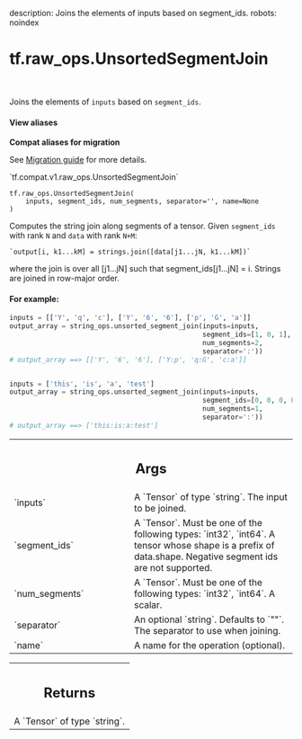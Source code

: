 description: Joins the elements of inputs based on segment_ids.
robots: noindex

# tf.raw_ops.UnsortedSegmentJoin

<!-- Insert buttons and diff -->

<table class="tfo-notebook-buttons tfo-api nocontent" align="left">

</table>



Joins the elements of `inputs` based on `segment_ids`.

<section class="expandable">
  <h4 class="showalways">View aliases</h4>
  <p>
<b>Compat aliases for migration</b>
<p>See
<a href="https://www.tensorflow.org/guide/migrate">Migration guide</a> for
more details.</p>
<p>`tf.compat.v1.raw_ops.UnsortedSegmentJoin`</p>
</p>
</section>

<pre class="devsite-click-to-copy prettyprint lang-py tfo-signature-link">
<code>tf.raw_ops.UnsortedSegmentJoin(
    inputs, segment_ids, num_segments, separator=&#x27;&#x27;, name=None
)
</code></pre>



<!-- Placeholder for "Used in" -->

Computes the string join along segments of a tensor.
Given `segment_ids` with rank `N` and `data` with rank `N+M`:

    `output[i, k1...kM] = strings.join([data[j1...jN, k1...kM])`

where the join is over all [j1...jN] such that segment_ids[j1...jN] = i.
Strings are joined in row-major order.

#### For example:



```python
inputs = [['Y', 'q', 'c'], ['Y', '6', '6'], ['p', 'G', 'a']]
output_array = string_ops.unsorted_segment_join(inputs=inputs,
                                                segment_ids=[1, 0, 1],
                                                num_segments=2,
                                                separator=':'))
# output_array ==> [['Y', '6', '6'], ['Y:p', 'q:G', 'c:a']]


inputs = ['this', 'is', 'a', 'test']
output_array = string_ops.unsorted_segment_join(inputs=inputs,
                                                segment_ids=[0, 0, 0, 0],
                                                num_segments=1,
                                                separator=':'))
# output_array ==> ['this:is:a:test']
```

<!-- Tabular view -->
 <table class="responsive fixed orange">
<colgroup><col width="214px"><col></colgroup>
<tr><th colspan="2"><h2 class="add-link">Args</h2></th></tr>

<tr>
<td>
`inputs`
</td>
<td>
A `Tensor` of type `string`. The input to be joined.
</td>
</tr><tr>
<td>
`segment_ids`
</td>
<td>
A `Tensor`. Must be one of the following types: `int32`, `int64`.
A tensor whose shape is a prefix of data.shape.  Negative segment ids are not
supported.
</td>
</tr><tr>
<td>
`num_segments`
</td>
<td>
A `Tensor`. Must be one of the following types: `int32`, `int64`.
A scalar.
</td>
</tr><tr>
<td>
`separator`
</td>
<td>
An optional `string`. Defaults to `""`.
The separator to use when joining.
</td>
</tr><tr>
<td>
`name`
</td>
<td>
A name for the operation (optional).
</td>
</tr>
</table>



<!-- Tabular view -->
 <table class="responsive fixed orange">
<colgroup><col width="214px"><col></colgroup>
<tr><th colspan="2"><h2 class="add-link">Returns</h2></th></tr>
<tr class="alt">
<td colspan="2">
A `Tensor` of type `string`.
</td>
</tr>

</table>

